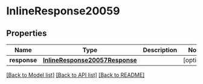 # InlineResponse20059

## Properties
Name | Type | Description | Notes
------------ | ------------- | ------------- | -------------
**response** | [**InlineResponse20057Response**](InlineResponse20057Response.md) |  | [optional] 

[[Back to Model list]](../README.md#documentation-for-models) [[Back to API list]](../README.md#documentation-for-api-endpoints) [[Back to README]](../README.md)


